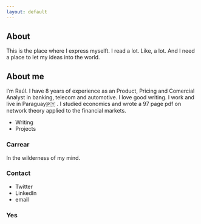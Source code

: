 ```yaml
---
layout: default
---
```


## About

This is the place where I express myselft. I read a lot. Like, a lot. And I need a place to let my ideas into the world.


## About me

I’m Raúl. I have 8 years of experience as an Product, Pricing and Comercial Analyst in banking, telecom and automotive. I love good writing. I work and live in Paraguay🇵🇾 . I studied economics and wrote a 97 page pdf on network theory applied to the financial markets. 

- Writing
- Projects

### Carrear

In the wilderness of my mind.

### Contact

- Twitter 
- LinkedIn
- email


### Yes


